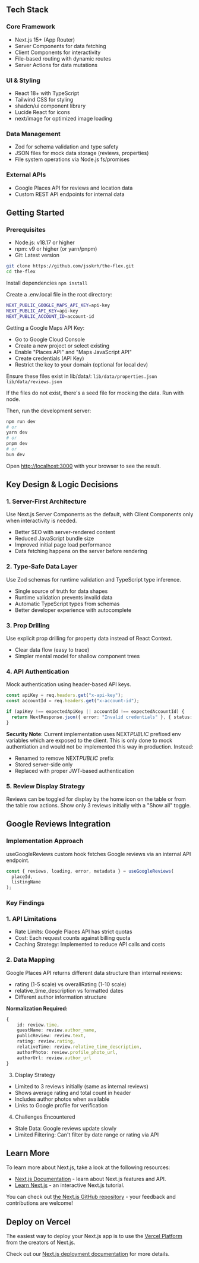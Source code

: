 ## Tech Stack

### Core Framework

- Next.js 15+ (App Router)
- Server Components for data fetching
- Client Components for interactivity
- File-based routing with dynamic routes
- Server Actions for data mutations

### UI & Styling

- React 18+ with TypeScript
- Tailwind CSS for styling
- shadcn/ui component library
- Lucide React for icons
- next/image for optimized image loading

### Data Management

- Zod for schema validation and type safety
- JSON files for mock data storage (reviews, properties)
- File system operations via Node.js fs/promises

### External APIs

- Google Places API for reviews and location data
- Custom REST API endpoints for internal data

## Getting Started

### Prerequisites

- Node.js: v18.17 or higher
- npm: v9 or higher (or yarn/pnpm)
- Git: Latest version

```bash
git clone https://github.com/jsskrh/the-flex.git
cd the-flex
```

Install dependencies
`npm install`

Create a .env.local file in the root directory:

```bash
NEXT_PUBLIC_GOOGLE_MAPS_API_KEY=api-key
NEXT_PUBLIC_API_KEY=api-key
NEXT_PUBLIC_ACCOUNT_ID=account-id
```

Getting a Google Maps API Key:

- Go to Google Cloud Console
- Create a new project or select existing
- Enable "Places API" and "Maps JavaScript API"
- Create credentials (API Key)
- Restrict the key to your domain (optional for local dev)

Ensure these files exist in lib/data/:
`lib/data/properties.json`
`lib/data/reviews.json`

If the files do not exist, there's a seed file for mocking the data. Run with node.

Then, run the development server:

```bash
npm run dev
# or
yarn dev
# or
pnpm dev
# or
bun dev
```

Open [http://localhost:3000](http://localhost:3000) with your browser to see the result.

## Key Design & Logic Decisions

### 1. Server-First Architecture

Use Next.js Server Components as the default, with Client Components only when interactivity is needed.

- Better SEO with server-rendered content
- Reduced JavaScript bundle size
- Improved initial page load performance
- Data fetching happens on the server before rendering

### 2. Type-Safe Data Layer

Use Zod schemas for runtime validation and TypeScript type inference.

- Single source of truth for data shapes
- Runtime validation prevents invalid data
- Automatic TypeScript types from schemas
- Better developer experience with autocomplete

### 3. Prop Drilling

Use explicit prop drilling for property data instead of React Context.

- Clear data flow (easy to trace)
- Simpler mental model for shallow component trees

### 4. API Authentication

Mock authentication using header-based API keys.

```typescript
const apiKey = req.headers.get("x-api-key");
const accountId = req.headers.get("x-account-id");

if (apiKey !== expectedApiKey || accountId !== expectedAccountId) {
  return NextResponse.json({ error: "Invalid credentials" }, { status: 403 });
}
```

**Security Note**: Current implementation uses NEXT*PUBLIC* prefixed env variables which are exposed to the client. This is only done to mock authentiation and would not be implemented this way in production. Instead:

- Renamed to remove NEXT*PUBLIC* prefix
- Stored server-side only
- Replaced with proper JWT-based authentication

### 5. Review Display Strategy

Reviews can be toggled for display by the home icon on the table or from the table row actions.
Show only 3 reviews initially with a "Show all" toggle.

## Google Reviews Integration

### Implementation Approach

useGoogleReviews custom hook fetches Google reviews via an internal API endpoint.

```typescript
const { reviews, loading, error, metadata } = useGoogleReviews(
  placeId,
  listingName
);
```

### Key Findings

### 1. API Limitations

- Rate Limits: Google Places API has strict quotas
- Cost: Each request counts against billing quota
- Caching Strategy: Implemented to reduce API calls and costs

### 2. Data Mapping

Google Places API returns different data structure than internal reviews:

- rating (1-5 scale) vs overallRating (1-10 scale)
- relative_time_description vs formatted dates
- Different author information structure

**Normalization Required:**

```typescript
{
    id: review.time,
    guestName: review.author_name,
    publicReview: review.text,
    rating: review.rating,
    relativeTime: review.relative_time_description,
    authorPhoto: review.profile_photo_url,
    authorUrl: review.author_url
}
```

3. Display Strategy

- Limited to 3 reviews initially (same as internal reviews)
- Shows average rating and total count in header
- Includes author photos when available
- Links to Google profile for verification

4. Challenges Encountered

- Stale Data: Google reviews update slowly
- Limited Filtering: Can't filter by date range or rating via API

## Learn More

To learn more about Next.js, take a look at the following resources:

- [Next.js Documentation](https://nextjs.org/docs) - learn about Next.js features and API.
- [Learn Next.js](https://nextjs.org/learn) - an interactive Next.js tutorial.

You can check out [the Next.js GitHub repository](https://github.com/vercel/next.js) - your feedback and contributions are welcome!

## Deploy on Vercel

The easiest way to deploy your Next.js app is to use the [Vercel Platform](https://vercel.com/new?utm_medium=default-template&filter=next.js&utm_source=create-next-app&utm_campaign=create-next-app-readme) from the creators of Next.js.

Check out our [Next.js deployment documentation](https://nextjs.org/docs/app/building-your-application/deploying) for more details.
